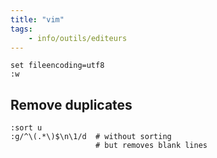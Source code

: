 ```yaml
---
title: "vim"
tags:
    - info/outils/editeurs
---
```


```
set fileencoding=utf8
:w
```

## Remove duplicates

```
:sort u
:g/^\(.*\)$\n\1/d  # without sorting
                   # but removes blank lines
```
